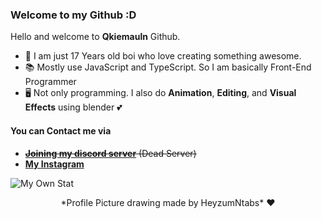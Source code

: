 ### Welcome to my Github :D

Hello and welcome to **Qkiemauln** Github. 

- 📝 I am just 17 Years old boi who love creating something awesome.
- 📚 Mostly use JavaScript and TypeScript. So I am basically Front-End Programmer
- 🖥 Not only programming. I also do **Animation**, **Editing**, and **Visual Effects** using blender 💕


<!-- |-|A|B|C|D|E|F|
|-|-|-|-|-|-|-|
|**0**|❌|❌|❌|❌|❌|❌|
|**1**|❌|❌|❌|❌|❌|❌|
|**2**|❌|❌|❌|❌|❌|❌|
|**3**|❌|❌|❌|❌|❌|❌|
|**4**|❌|❌|❌|❌|❌|❌|
|**5**|❌|❌|❌|❌|❌|❌| -->

#### You can Contact me via
- ~~**[Joining my discord server](https://discord.gg/j24UKsj)** (Dead Server)~~
- **[My Instagram](https://instagram.com/qky.m)**

![My Own Stat](https://github-readme-stats.vercel.app/api?username=qkiemauln&count_private=true&hide=prs,contribs&show_icons=true&theme=tokyonight)
<p align="center"> *Profile Picture drawing made by HeyzumNtabs* ♥️ </p>
<!--
**QkieMauln/QkieMauln** is a ✨ _special_ ✨ repository because its `README.md` (this file) appears on your GitHub profile.

Here are some ideas to get you started:

- 🔭 I’m currently working on ...
- 🌱 I’m currently learning ...
- 👯 I’m looking to collaborate on ...
- 🤔 I’m looking for help with ...
- 💬 Ask me about ...
- 📫 How to reach me: ...
- 😄 Pronouns: ...
- ⚡ Fun fact: ...
-->
